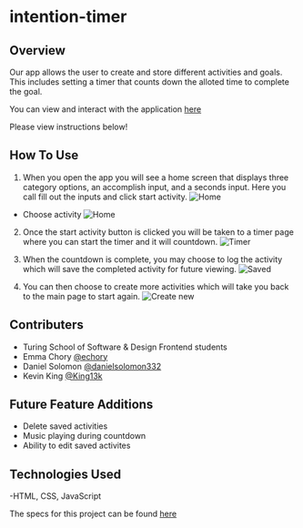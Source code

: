 # intention-timer

## Overview
Our app allows the user to create and store different activities and goals. This includes setting a timer that counts down the alloted time to complete the goal. 

You can view and interact with the application [here](https://echory.github.io/intention-timer/)

Please view instructions below!

## How To Use

1. When you open the app you will see a home screen that displays three category options, an accomplish input, and a seconds input. Here you call fill out the inputs and click start activity.
![Home](https://user-images.githubusercontent.com/81824035/140683715-b8ac20cc-38d2-4164-bc90-b03082a11ffa.png)
- Choose activity
![Home](https://user-images.githubusercontent.com/81824035/140683742-413e6400-17df-4b60-8073-31bba1794fae.png)

2. Once the start activity button is clicked you will be taken to a timer page where you can start the timer and it will countdown. 
![Timer](https://user-images.githubusercontent.com/81824035/140668016-29543d25-5a75-4d98-8501-7933172a34f8.png)

3. When the countdown is complete, you may choose to log the activity which will save the completed activity for future viewing.
![Saved](https://user-images.githubusercontent.com/81824035/140668017-ca2c1a97-4f35-4f55-900f-2a944f53ce19.png)

4. You can then choose to create more activities which will take you back to the main page to start again.
![Create new](https://user-images.githubusercontent.com/81824035/140668019-3fc50746-025c-47ac-8999-cef007b0ec63.png)

## Contributers
- Turing School of Software & Design Frontend students
 - Emma Chory [@echory](https://github.com/Echory)
 - Daniel Solomon [@danielsolomon332](https://github.com/danielsolomon332)
 - Kevin King [@King13k](https://github.com/King13k)

 ## Future Feature Additions
- Delete saved activities
- Music playing during countdown
- Ability to edit saved activites

## Technologies Used

-HTML, CSS, JavaScript

The specs for this project can be found [here](https://frontend.turing.edu/projects/module-1/intention-timer-group.html)
